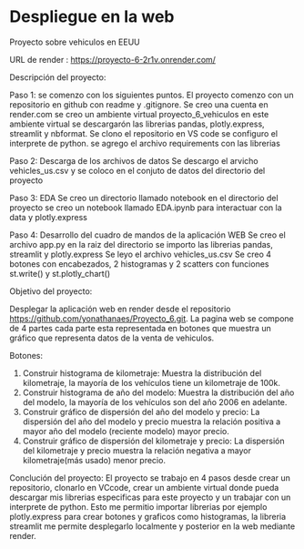 # Despliegue en la web
Proyecto sobre vehiculos en EEUU

URL de render : https://proyecto-6-2r1v.onrender.com/

Descripción del proyecto: 

Paso 1: se comenzo con los siguientes puntos.
El proyecto comenzo con un repositorio en github con readme y .gitignore.
Se creo una cuenta en render.com 
se creo un ambiente virtual proyecto_6_vehiculos
en este ambiente virtual se descargarón las librerias pandas, plotly.express, streamlit y nbformat.
Se clono el repositorio en VS code se configuro el interprete de python.
se agrego el archivo requirements con las librerias

Paso 2: Descarga de los archivos de datos
Se descargo el arvicho vehicles_us.csv y se coloco en el conjuto de datos del directorio del proyecto

Paso 3: EDA
Se creo un directorio llamado notebook en el directorio del proyecto
se creo un notebook llamado EDA.ipynb para interactuar con la data y plotly.express

Paso 4: Desarrollo del cuadro de mandos de la aplicación WEB
Se creo el archivo app.py en la raiz del directorio se importo las librerias pandas, streamlit y plotly.express
Se leyo el archivo vehicles_us.csv
Se creo 4 botones con encabezados, 2 histogramas  y 2 scatters con funciones st.write() y st.plotly_chart()


Objetivo del proyecto:

Desplegar la aplicación web en render desde el repositorio https://github.com/yonathanaes/Proyecto_6.git.
La pagina web se compone de 4 partes cada parte esta representada en botones que muestra un gráfico que representa datos de la venta de vehiculos.

Botones:
1. Construir histograma de kilometraje: Muestra la distribución del kilometraje, la mayoría de los vehículos tiene un kilometraje de 100k.
2. Construir histograma de año del modelo: Muestra la distribución del año del modelo, la mayoría de los vehículos son del año 2006 en adelante.
3. Construir gráfico de dispersión del año del modelo y precio: La dispersión del año del modelo y precio muestra la relación positiva a mayor año del modelo (reciente modelo) mayor precio.
4. Construir gráfico de dispersión del kilometraje y precio: La dispersión del kilometraje y precio muestra la relación negativa a mayor kilometraje(más usado) menor precio.

Conclución del proyecto:
El proyecto se trabajo en 4 pasos desde crear un repositorio, clonarlo en VCcode, crear un ambiente virtual donde pueda descargar mis librerias especificas para este proyecto y un trabajar con un interprete de python.
Esto me permitio importar librerias por ejemplo plotly.express para crear botones y graficos como histogramas, la libreria streamlit me permite desplegarlo localmente y posterior en la web mediante render.
 
